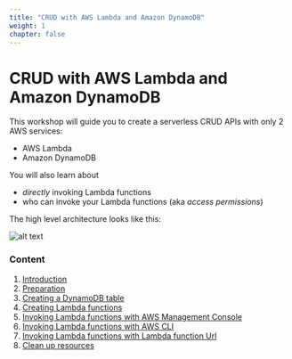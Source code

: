 ```yaml
---
title: "CRUD with AWS Lambda and Amazon DynamoDB"
weight: 1
chapter: false
---
```


# CRUD with AWS Lambda and Amazon DynamoDB

This workshop will guide you to create a serverless CRUD APIs with only 2 AWS services:

- AWS Lambda
- Amazon DynamoDB

You will also learn about

- _directly_ invoking Lambda functions
- who can invoke your Lambda functions (aka _access permissions_)

The high level architecture looks like this:

![alt text](/diagrams/workshop-1-high-level.drawio.svg)

### Content

1. [Introduction](1-introduction)
2. [Preparation](2-preparation)
3. [Creating a DynamoDB table](3-creating-a-dynamo-db-table)
4. [Creating Lambda functions](4-creating-lambda-functions)
5. [Invoking Lambda functions with AWS Management Console](5-invoking-lambda-functions-with-aws-management-console)
6. [Invoking Lambda functions with AWS CLI](6-invoking-lambda-functions-with-aws-cli)
7. [Invoking Lambda functions with Lambda function Url](7-invoking-lambda-functions-with-lambda-function-url)
8. [Clean up resources ](8-clean-up-resources)
